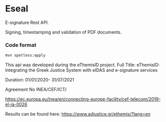 # Eseal

E-signature Rest API.


Signing, timestamping and validation of PDF documents.

### Code format
```bash
mvn spotless:apply
```

Τhis api was developed during the eThemisID project. 
Full Title: eThemisID: Integrating the Greek Justice System with eIDAS and e-signature services

Duration: 01/01/2020- 31/07/2021 

Agreement No INEΑ/CEF/ICT/

https://ec.europa.eu/inea/en/connecting-europe-facility/cef-telecom/2019-el-ia-0026

Results can be found here: https://www.adjustice.gr/ethemis/?lang=en 

